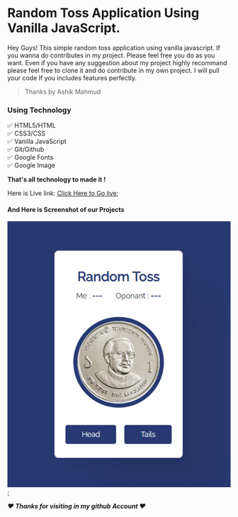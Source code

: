 # Random Toss Application Using Vanilla JavaScript.

Hey Guys! This simple random toss application using vanilla javascript. If you wanna do contributes in my project. Please feel free you do as you want. Even if you have any suggestion about my project highly recommand please feel free to clone it and do contribute in my own project. I will pull your code If you includes features perfectly.
>Thanks by Ashik Mahmud

### Using Technology
  ✅ HTML5/HTML <br>
  ✅ CSS3/CSS <br>
  ✅ Vanilla JavaScript <br>
  ✅ Git/Github <br>
  ✅ Google Fonts <br>
  ✅ Google Image <br>

**That's all technology to made it !**

Here is Live link: [Click Here to Go live](#);

#### And Here is Screenshot of our Projects 

![screenshot](screenshot.png);


***❤ Thanks for visiting in my github Account ❤***

